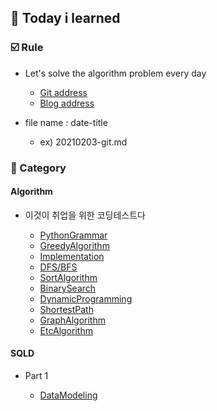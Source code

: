 ## :date: Today i learned

### :ballot_box_with_check: Rule


- Let's solve the algorithm problem every day 

    - [Git address](https://github.com/m1nnh/Solved-the-problem)
    - [Blog address](https://minhyeok-rithm.tistory.com/category/Algorithm)

- file name : date-title

    - ex) 20210203-git.md

### 📂 Category


#### Algorithm

- 이것이 취업을 위한 코딩테스트다

    - [PythonGrammar](https://github.com/m1nnh/TIL/blob/master/Algorithm/20210223-PythonGrammar.md)
    - [GreedyAlgorithm](https://github.com/m1nnh/TIL/blob/master/Algorithm/20210224-GreedyAlgorithm.md)
    - [Implementation](https://github.com/m1nnh/TIL/blob/master/Algorithm/20210225-Implementation.md)
    - [DFS/BFS](https://github.com/m1nnh/TIL/blob/master/Algorithm/20210225-DFS:BFS.md)
    - [SortAlgorithm](https://github.com/m1nnh/TIL/blob/master/Algorithm/20210226-Sort.md)
    - [BinarySearch](https://github.com/m1nnh/TIL/blob/master/Algorithm/20210227-BinarySearch.md)
    - [DynamicProgramming](https://github.com/m1nnh/TIL/blob/master/Algorithm/20210227-DynamicProgramming.md)
    - [ShortestPath](https://github.com/m1nnh/TIL/blob/master/Algorithm/20210228-ShortestPath.md)
    - [GraphAlgorithm](https://github.com/m1nnh/TIL/blob/master/Algorithm/20210228-GraphAlgorithm.md)
    - [EtcAlgorithm](https://github.com/m1nnh/TIL/blob/master/Algorithm/20210228-EtcAlgorithm.md)


#### SQLD

- Part 1

	- [DataModeling](https://github.com/m1nnh/TIL/blob/master/SQLD/20210301-DataModeling.md)
